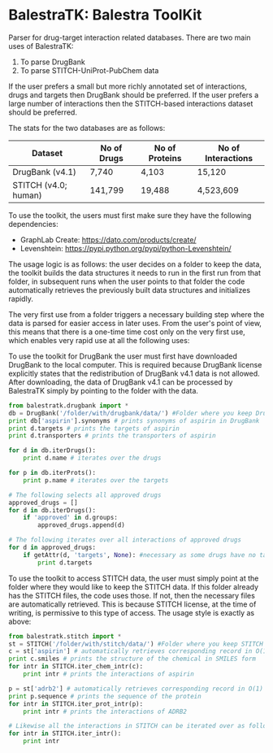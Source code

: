 BalestraTK: Balestra ToolKit
==========

Parser for drug-target interaction related databases.
There are two main uses of BalestraTK: 

1. To parse DrugBank
2. To parse STITCH-UniProt-PubChem data

If the user prefers a small but more richly annotated set of interactions,
drugs and targets then DrugBank should be preferred. If the user prefers a
large number of interactions then the STITCH-based interactions dataset should
be preferred. 

The stats for the two databases are as follows:

| Dataset | No of Drugs    | No of Proteins | No of Interactions |
| --------|---------|-------|------|
| DrugBank (v4.1)  | 7,740   | 4,103    | 15,120 |
| STITCH (v4.0; human) | 141,799 | 19,488 | 4,523,609 |

To use the toolkit, the users must first make sure they have the following
dependencies: 
- GraphLab Create: https://dato.com/products/create/
- Levenshtein: https://pypi.python.org/pypi/python-Levenshtein/

The usage logic is as follows: the user decides on a folder to keep the data,
the toolkit builds the data structures it needs to run in the first run from
that folder, in subsequent runs when the user points to that folder the code
automatically retrieves the previously built data structures and initializes
rapidly. 

The very first use from a folder triggers a necessary building step where
the data is parsed for easier access in later uses. From the user's point of
view, this means that there is a one-time time cost only on the very first use,
which enables very rapid use at all the following uses:

To use the toolkit for DrugBank the user must first have downloaded DrugBank to
the local computer. This is required because DrugBank license explicitly states
that the redistribution of DrugBank v4.1 data is not allowed. After
downloading, the data of DrugBank v4.1 can be processed by BalestraTK simply by
pointing to the folder with the data. 

```python
from balestratk.drugbank import *
db = DrugBank('/folder/with/drugbank/data/') #Folder where you keep DrugBank data
print db['aspirin'].synonyms # prints synonyms of aspirin in DrugBank
print d.targets # prints the targets of aspirin
print d.transporters # prints the transporters of aspirin

for d in db.iterDrugs(): 
    print d.name # iterates over the drugs

for p in db.iterProts():
    print p.name # iterates over the targets

# The following selects all approved drugs
approved_drugs = []
for d in db.iterDrugs():
    if 'approved' in d.groups:
        approved_drugs.append(d)

# The following iterates over all interactions of approved drugs
for d in approved_drugs:
    if getAttr(d, 'targets', None): #necessary as some drugs have no targets
        print d.targets 
```

To use the toolkit to access STITCH data, the user must simply point at the
folder where they would like to keep the STITCH data. If this folder already
has the STITCH files, the code uses those. If not, then the necessary files are
automatically retrieved. This is because STITCH license, at the time of
writing, is permissive to this type of access. The usage style is exactly as above:

```python
from balestratk.stitch import *
st = STITCH('/folder/with/stitch/data/') #Folder where you keep STITCH data
c = st['aspirin'] # automatically retrieves corresponding record in O(1) time
print c.smiles # prints the structure of the chemical in SMILES form
for intr in STITCH.iter_chem_intr(c):
    print intr # prints the interactions of aspirin

p = st['adrb2'] # automatically retrieves corresponding record in O(1) time
print p.sequence # prints the sequence of the protein
for intr in STITCH.iter_prot_intr(p):
    print intr # prints the interactions of ADRB2

# Likewise all the interactions in STITCH can be iterated over as follows
for intr in STITCH.iter_intr():
    print intr
```
